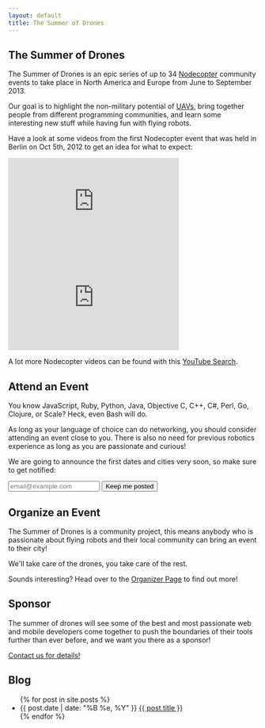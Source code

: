```yaml
---
layout: default
title: The Summer of Drones
---
```


<h2 id="about">The Summer of Drones</h2>

The Summer of Drones is an epic series of up to 34
[Nodecopter](http://nodecopter.com/) community events to take place in North
America and Europe from June to September 2013.

Our goal is to highlight the non-military potential of
[UAVs](http://en.wikipedia.org/wiki/Unmanned_aerial_vehicle), bring together
people from different programming communities, and learn some interesting new
stuff while having fun with flying robots.

Have a look at some videos from the first Nodecopter event that was held in
Berlin on Oct 5th, 2012 to get an idea for what to expect:

<iframe width="345" height="194" src="http://www.youtube.com/embed/gucpgJEJ5b4" frameborder="0"></iframe>
<iframe width="345" height="194" src="http://www.youtube.com/embed/t13jGeBAWrA" frameborder="0"></iframe>

A lot more Nodecopter videos can be found with this [YouTube Search](http://www.youtube.com/results?search_query=nodecopter).

<h2 id="attend">Attend an Event</h2>

You know JavaScript, Ruby, Python, Java, Objective C, C++, C#, Perl, Go, Clojure,
or Scale? Heck, even Bash will do.

As long as your language of choice can do networking, you should consider
attending an event close to you. There is also no need for previous robotics
experience as long as you are passionate and curious!

We are going to announce the first dates and cities very soon, so make sure
to get notified:

<form class="form-search" action="http://nodecopter.createsend.com/t/j/s/irhtuj/" method="post" id="subForm">
  <input class="email" placeholder="email@example.com" type="text" name="cm-irhtuj-irhtuj" id="irhtuj-irhtuj">
  <input class="btn" type="submit" value="Keep me posted">
</form>

<h2 id="organize">Organize an Event</h2>

The Summer of Drones is a community project, this means anybody who is
passionate about flying robots and their local community can bring an event to
their city!

We'll take care of the drones, you take care of the rest.

Sounds interesting? Head over to the [Organizer Page](/organize.html) to find
out more!

<h2 id="sponsor">Sponsor</h2>

The summer of drones will see some of the best and most passionate web and
mobile developers come together to push the boundaries of their tools further
than ever before, and we want you there as a sponsor!

[Contact us for details!](mailto:sponsor@nodecopter.com)

<h2 id="blog">Blog</h2>

<section class="content">
  <ul class="listing">
    {% for post in site.posts %}
<li>
  <span>{{ post.date | date: "%B %e, %Y" }}</span> <a href="{{ post.url }}">{{ post.title }}</a>
</li>
    {% endfor %}
  </ul>
</section>
